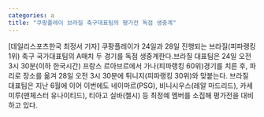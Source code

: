 ```yaml
---
categories: a
title: "쿠팡플레이 브라질 축구대표팀의 평가전 독점 생중계"
---
```

[데일리스포츠한국 최정서 기자] 쿠팡플레이가 24일과 28일 진행되는 브라질(피파랭킹 1위) 축구 국가대표팀의 A매치 두 경기를 독점 생중계한다.브라질 대표팀은 24일 오전 3시 30분(이하 한국시간) 프랑스 르아브르에서 가나(피파랭킹 60위)경기를 치른 후, 파리로 장소를 옮겨 28일 오전 3시 30분에 튀니지(피파랭킹 30위)와 맞붙는다. 브라질 대표팀은 지난 6월에 이어 이번에도 네이마르(PSG), 비니시우스(레알 마드리드), 카세미루(맨체스터 유나이티드), 티아고 실바(첼시) 등 최정예 멤버를 소집해 평가전을 대비하고 있다.